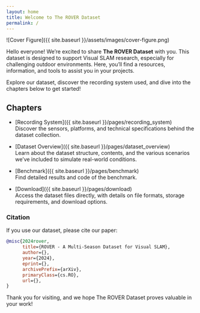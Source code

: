```yaml
---
layout: home
title: Welcome to The ROVER Dataset
permalink: /
---
```


![Cover Figure]({{ site.baseurl }}/assets/images/cover-figure.png)

Hello everyone! We’re excited to share **The ROVER Dataset** with you. This dataset is designed to support Visual SLAM research, especially for challenging outdoor environments. Here, you’ll find a resources, information, and tools to assist you in your projects.

Explore our dataset, discover the recording system used, and dive into the chapters below to get started!

## Chapters
- [Recording System]({{ site.baseurl }}/pages/recording_system)  
  Discover the sensors, platforms, and technical specifications behind the dataset collection.

- [Dataset Overview]({{ site.baseurl }}/pages/dataset_overview)  
  Learn about the dataset structure, contents, and the various scenarios we’ve included to simulate real-world conditions.

- [Benchmark]({{ site.baseurl }}/pages/benchmark)  
  Find detailed results and code of the benchmark.

- [Download]({{ site.baseurl }}/pages/download)  
  Access the dataset files directly, with details on file formats, storage requirements, and download options.

### Citation
If you use our dataset, please cite our paper:
```bibtex
@misc{2024rover,
      title={ROVER - A Multi-Season Dataset for Visual SLAM}, 
      author={},
      year={2024},
      eprint={},
      archivePrefix={arXiv},
      primaryClass={cs.RO},
      url={}, 
}
```

Thank you for visiting, and we hope The ROVER Dataset proves valuable in your work!
